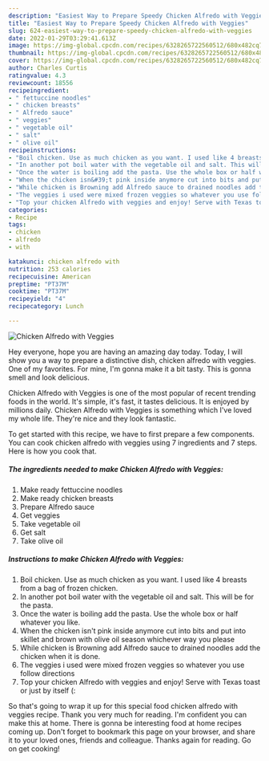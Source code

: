 ```yaml
---
description: "Easiest Way to Prepare Speedy Chicken Alfredo with Veggies"
title: "Easiest Way to Prepare Speedy Chicken Alfredo with Veggies"
slug: 624-easiest-way-to-prepare-speedy-chicken-alfredo-with-veggies
date: 2022-01-29T03:29:41.613Z
image: https://img-global.cpcdn.com/recipes/6328265722560512/680x482cq70/chicken-alfredo-with-veggies-recipe-main-photo.jpg
thumbnail: https://img-global.cpcdn.com/recipes/6328265722560512/680x482cq70/chicken-alfredo-with-veggies-recipe-main-photo.jpg
cover: https://img-global.cpcdn.com/recipes/6328265722560512/680x482cq70/chicken-alfredo-with-veggies-recipe-main-photo.jpg
author: Charles Curtis
ratingvalue: 4.3
reviewcount: 18556
recipeingredient:
- " fettuccine noodles"
- " chicken breasts"
- " Alfredo sauce"
- " veggies"
- " vegetable oil"
- " salt"
- " olive oil"
recipeinstructions:
- "Boil chicken. Use as much chicken as you want. I used like 4 breasts from a bag of frozen chicken."
- "In another pot boil water with the vegetable oil and salt. This will be for the pasta."
- "Once the water is boiling add the pasta. Use the whole box or half whatever you like."
- "When the chicken isn&#39;t pink inside anymore cut into bits and put into skillet and brown with olive oil season whichever way you please"
- "While chicken is Browning add Alfredo sauce to drained noodles add the chicken when it is done."
- "The veggies i used were mixed frozen veggies so whatever you use follow directions"
- "Top your chicken Alfredo with veggies and enjoy! Serve with Texas toast or just by itself (:"
categories:
- Recipe
tags:
- chicken
- alfredo
- with

katakunci: chicken alfredo with 
nutrition: 253 calories
recipecuisine: American
preptime: "PT37M"
cooktime: "PT37M"
recipeyield: "4"
recipecategory: Lunch

---
```



![Chicken Alfredo with Veggies](https://img-global.cpcdn.com/recipes/6328265722560512/680x482cq70/chicken-alfredo-with-veggies-recipe-main-photo.jpg)

Hey everyone, hope you are having an amazing day today. Today, I will show you a way to prepare a distinctive dish, chicken alfredo with veggies. One of my favorites. For mine, I'm gonna make it a bit tasty. This is gonna smell and look delicious.

Chicken Alfredo with Veggies is one of the most popular of recent trending foods in the world. It's simple, it's fast, it tastes delicious. It is enjoyed by millions daily. Chicken Alfredo with Veggies is something which I've loved my whole life. They're nice and they look fantastic.




To get started with this recipe, we have to first prepare a few components. You can cook chicken alfredo with veggies using 7 ingredients and 7 steps. Here is how you cook that.

<!--inarticleads1-->

##### The ingredients needed to make Chicken Alfredo with Veggies:

1. Make ready  fettuccine noodles
1. Make ready  chicken breasts
1. Prepare  Alfredo sauce
1. Get  veggies
1. Take  vegetable oil
1. Get  salt
1. Take  olive oil




<!--inarticleads2-->

##### Instructions to make Chicken Alfredo with Veggies:

1. Boil chicken. Use as much chicken as you want. I used like 4 breasts from a bag of frozen chicken.
1. In another pot boil water with the vegetable oil and salt. This will be for the pasta.
1. Once the water is boiling add the pasta. Use the whole box or half whatever you like.
1. When the chicken isn&#39;t pink inside anymore cut into bits and put into skillet and brown with olive oil season whichever way you please
1. While chicken is Browning add Alfredo sauce to drained noodles add the chicken when it is done.
1. The veggies i used were mixed frozen veggies so whatever you use follow directions
1. Top your chicken Alfredo with veggies and enjoy! Serve with Texas toast or just by itself (:




So that's going to wrap it up for this special food chicken alfredo with veggies recipe. Thank you very much for reading. I'm confident you can make this at home. There is gonna be interesting food at home recipes coming up. Don't forget to bookmark this page on your browser, and share it to your loved ones, friends and colleague. Thanks again for reading. Go on get cooking!
